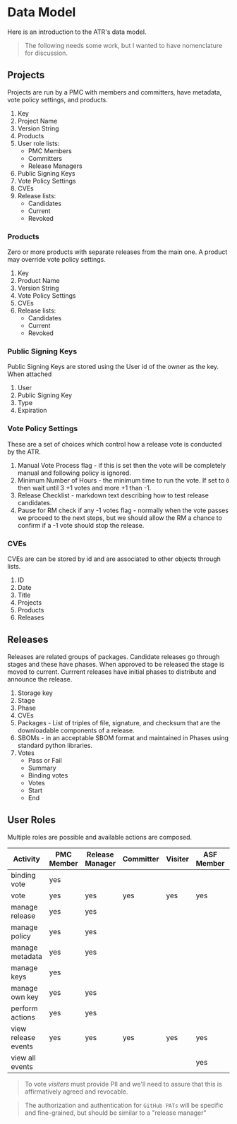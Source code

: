 # Data Model

Here is an introduction to the ATR's data model.

> The following needs some work, but I wanted to have nomenclature for discussion.

## Projects

Projects are run by a PMC with members and committers, have metadata, vote policy settings, and products.

1. Key
2. Project Name
3. Version String
9. Products
4. User role lists:
   - PMC Members
   - Committers
   - Release Managers
5. Public Signing Keys
8. Vote Policy Settings
9. CVEs
10. Release lists:
    - Candidates
    - Current
    - Revoked

### Products

Zero or more products with separate releases from the main one. A product may override vote policy settings.

1. Key
2. Product Name
3. Version String
8. Vote Policy Settings
9. CVEs
10. Release lists:
    - Candidates
    - Current
    - Revoked

### Public Signing Keys

Public Signing Keys are stored using the User id of the owner as the key. When attached

1. User
2. Public Signing Key
3. Type
4. Expiration

### Vote Policy Settings

These are a set of choices which control how a release vote is conducted by the ATR. 

1. Manual Vote Process flag - if this is set then the vote will be completely manual and following policy is ignored.
2. Minimum Number of Hours - the minimum time to run the vote. If set to `0` then wait until 3 +1 votes and more +1 than -1.
3. Release Checklist - markdown text describing how to test release candidates.
4. Pause for RM check if any -1 votes flag - normally when the vote passes we proceed to the next steps,
   but we should allow the RM a chance to confirm if a -1 vote should stop the release.

### CVEs

CVEs are can be stored by id and are associated to other objects through lists.

1. ID
2. Date
3. Title
4. Projects
5. Products
6. Releases

## Releases

Releases are related groups of packages. Candidate releases go through stages and these have phases.
When approved to be released the stage is moved to current.
Currrent releases have initial phases to distribute and announce the release.

1. Storage key
2. Stage
3. Phase
4. CVEs
3. Packages - List of triples of file, signature, and checksum that are the downloadable components of a release.
6. SBOMs - in an acceptable SBOM format and maintained in Phases using standard python libraries.
5. Votes
   - Pass or Fail
   - Summary
   - Binding votes
   - Votes
   - Start
   - End

## User Roles

Multiple roles are possible and available actions are composed.

| Activity   | PMC Member | Release Manager | Committer | Visiter | ASF Member | Admin
| ---------- | ---------- | --------------- | --------- | ------- | ---------- | -----
| binding vote | yes |  | | |  | 
| vote         | yes | yes | yes | yes | yes | 
| manage release | yes | yes | | | | yes
| manage policy | yes | yes | | | | yes
| manage metadata | yes | yes | | | | yes
| manage keys | yes | | | | | yes
| manage own key | yes | yes | | | |
| perform actions | yes | yes | | | | yes
| view release events | yes | yes | yes | yes | yes | yes
| view all events | | | | | yes | yes

> To vote _visiters_ must provide PII and we'll need to assure that this is affirmatively agreed and revocable.

> The authorization and authentication for `GitHub PATs` will be specific and fine-grained, but should be similar to a "release manager"
